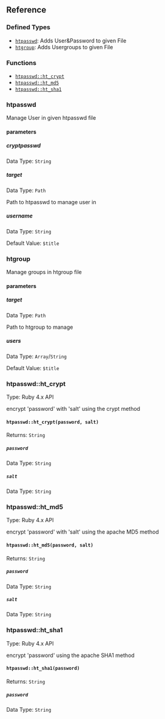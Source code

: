 ## Reference

### Defined Types
* [`htpasswd`](#htpasswd): Adds User&Password to given File
* [`htgroup`](#htgroup): Adds Usergroups to given File

### Functions
* [`htpasswd::ht_crypt`](#htpasswdht_crypt)
* [`htpasswd::ht_md5`](#htpasswdht_md5)
* [`htpasswd::ht_sha1`](#htpasswdht_sha1)

### htpasswd
Manage User in given htpasswd file

#### parameters
##### cryptpasswd
Data Type: `String`

##### target
Data Type: `Path`

Path to htpasswd to manage user in
##### username
Data Type: `String`

Default Value: `$title`


### htgroup
Manage groups in htgroup file

#### parameters

##### target
Data Type: `Path`

Path to htgroup to manage

##### users
Data Type: `Array`/`String`

Default Value: `$title`

### htpasswd::ht_crypt
Type: Ruby 4.x API

encrypt 'password' with 'salt' using the crypt method

#### `htpasswd::ht_crypt(password, salt)`
Returns: `String`

##### `password`
Data Type: `String`

##### `salt`
Data Type: `String`

### htpasswd::ht_md5
Type: Ruby 4.x API

encrypt 'password' with 'salt' using the apache MD5 method
#### `htpasswd::ht_md5(password, salt)`
Returns: `String`

##### `password`
Data Type: `String`

##### `salt`
Data Type: `String`

### htpasswd::ht_sha1
Type: Ruby 4.x API

encrypt 'password' using the apache SHA1 method
#### `htpasswd::ht_sha1(password)`
Returns: `String`
##### `password`
Data Type: `String`
